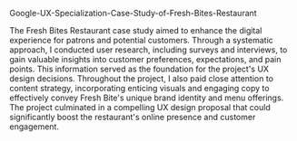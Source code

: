 Google-UX-Specialization-Case-Study-of-Fresh-Bites-Restaurant

The Fresh Bites Restaurant case study aimed to enhance the digital experience for patrons and potential customers. Through a systematic approach, I conducted user research, including surveys and interviews, to gain valuable insights into customer preferences, expectations, and pain points. This information served as the foundation for the project's UX design decisions.
Throughout the project, I also paid close attention to content strategy, incorporating enticing visuals and engaging copy to effectively convey Fresh Bite's unique brand identity and menu offerings. The project culminated in a compelling UX design proposal that could significantly boost the restaurant's online presence and customer engagement.
